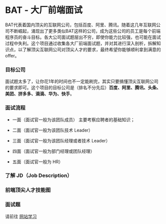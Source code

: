 # BAT - 大厂前端面试

BAT代表着国内顶尖的互联网公司，包括百度、阿里、腾讯。随着这几年互联网公司不断崛起，涌现出了更多类似BAT这样的公司，成为这些公司的员工是每个前端程序员的奋斗目标。各大公司面试题层出不穷，即使你能力比较强，也可能在面试过程中失利。这个项目通过收集各大厂前端面试题，并对其进行深入剖析，拆解知识点，以了解顶尖互联网公司对顶尖人才的要求，最终希望你能够顺利拿到满意的 offer。

### 目标公司

面试题太多了，让你花1年的时间也不一定能刷完，其实只要搞懂顶尖互联网公司的要求即可。这个项目的目标公司是（排名不分先后）**百度、阿里、腾讯、头条、美团、拼多多、滴滴、华为、快手**。

### 面试流程

- 一面（面试官一般为该团队成员）
主要考察应聘者的基础知识；

- 二面（面试官一般为该团队技术 Leader）

- 三面（面试官一般为该团队经理或者技术 Leader）

- 四面（面试官一般为部门经理或团队经理）

- 五面（面试官一般为 HR）

### 了解 JD（Job Description）


### 前端顶尖人才技能图

### 面试题

请前往 [网站学习](lefex.github.io/bat/)
